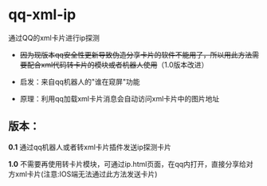 <h1>qq-xml-ip</h1>
通过QQ的xml卡片进行ip探测

- ~~因为现版本qq安全性更新导致伪造分享卡片的软件不能用了，所以用此方法需要配合xml代码转卡片的模块或者机器人使用~~（1.0版本改进）

- 启发：来自qq机器人的"谁在窥屏"功能
- 原理：利用qq加载xml卡片消息会自动访问xml卡片中的图片地址

<h2>版本：</h2>

**0.1** 通过qq机器人或者转xml卡片插件发送ip探测卡片

**1.0** 不需要再使用转卡片模块，可通过ip.html页面，在qq内打开，直接分享给对方xml卡片(注意:IOS端无法通过此方法发送卡片)
